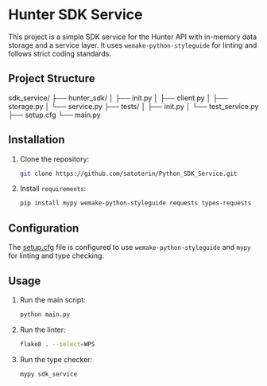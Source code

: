 # Hunter SDK Service

This project is a simple SDK service for the Hunter API with in-memory data storage and a service layer. It uses `wemake-python-styleguide` for linting and follows strict coding standards.

## Project Structure
sdk_service/ ├── hunter_sdk/ │ ├── init.py │ ├── client.py │ ├── storage.py │ └── service.py ├── tests/ │ ├── init.py │ └── test_service.py ├── setup.cfg └── main.py

## Installation

1. Clone the repository:
    ```sh
    git clone https://github.com/satoterin/Python_SDK_Service.git
    ```

2. Install `requirements`:
    ```sh
    pip install mypy wemake-python-styleguide requests types-requests
    ```

## Configuration

The [setup.cfg](http://_vscodecontentref_/3) file is configured to use `wemake-python-styleguide` and `mypy` for linting and type checking.

## Usage

1. Run the main script:
    ```sh
    python main.py
    ```

2. Run the linter:
    ```sh
    flake8 . --select=WPS
    ```

3. Run the type checker:
    ```sh
    mypy sdk_service
    ```